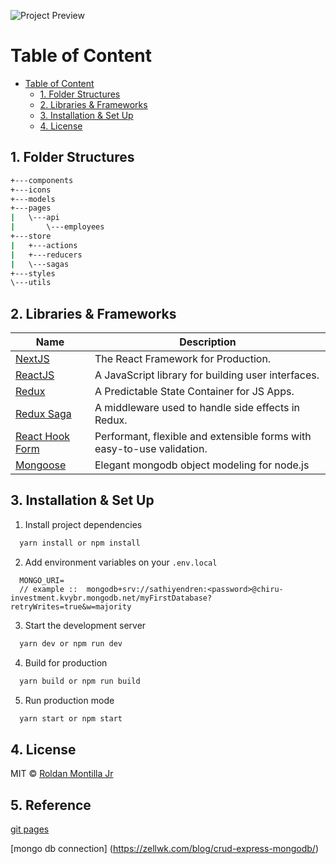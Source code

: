 ![Project Preview](preview.PNG)

# Table of Content

- [Table of Content](#table-of-content)
  - [1. Folder Structures](#1-folder-structures)
  - [2. Libraries & Frameworks](#2-libraries--frameworks)
  - [3. Installation & Set Up](#3-installation--set-up)
  - [4. License](#4-license)

## 1. Folder Structures

```bash
+---components
+---icons
+---models
+---pages
|   \---api
|       \---employees
+---store
|   +---actions
|   +---reducers
|   \---sagas
+---styles
\---utils
```

## 2. Libraries & Frameworks

| Name                                            | Description                                                            |
| ----------------------------------------------- | ---------------------------------------------------------------------- |
| [NextJS](https://nextjs.org/)                   | The React Framework for Production.                                    |
| [ReactJS](https://reactjs.org/)                 | A JavaScript library for building user interfaces.                     |
| [Redux](https://redux.js.org/)                  | A Predictable State Container for JS Apps.                             |
| [Redux Saga](https://redux-saga.js.org/)        | A middleware used to handle side effects in Redux.                     |
| [React Hook Form](https://react-hook-form.com/) | Performant, flexible and extensible forms with easy-to-use validation. |
| [Mongoose](https://mongoosejs.com/)             | Elegant mongodb object modeling for node.js                            |

## 3. Installation & Set Up

1. Install project dependencies

```bash
  yarn install or npm install
```

2. Add environment variables on your `.env.local`

```env
  MONGO_URI=
  // example ::  mongodb+srv://sathiyendren:<password>@chiru-investment.kvybr.mongodb.net/myFirstDatabase?retryWrites=true&w=majority
```

3. Start the development server

```bash
  yarn dev or npm run dev
```

4. Build for production

```bash
  yarn build or npm run build
```

5. Run production mode

```bash
  yarn start or npm start
```

## 4. License

MIT © [Roldan Montilla Jr](https://github.com/roldanjr)


## 5. Reference

[git pages](https://medium.com/@anotherplanet/git-tips-next-js-github-pages-2dbc9a819cb8)

[mongo db connection] (https://zellwk.com/blog/crud-express-mongodb/)


